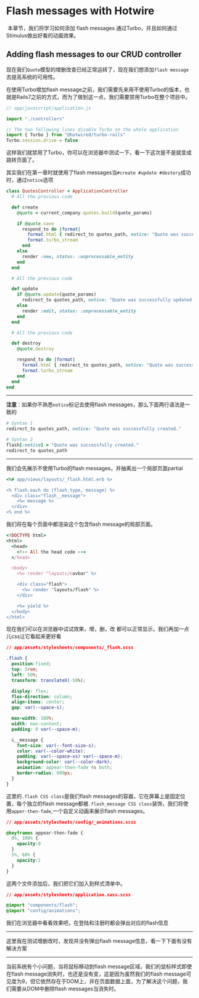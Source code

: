 # Flash messages with Hotwire

​	本章节，我们将学习如何添加 flash messages 通过Turbo，并且如何通过Stimulus做出好看的动画效果。

## Adding flash messages to our CRUD controller

现在我们`Quote`模型的增删改查已经正常运转了，现在我们想添加`flash message`去提高系统的可用性。

在使用Turbo增加flash message之前，我们需要先来用不使用Turbo的版本，也就是Rails7之前的方式，而为了做到这一点，我们需要禁用Turbo在整个项目中。

```js
// app/javascript/application.js

import "./controllers"

// The two following lines disable Turbo on the whole application
import { Turbo } from "@hotwired/turbo-rails"
Turbo.session.drive = false
```

这样我们就禁用了Turbo，你可以在浏览器中测试一下，看一下这次是不是就变成跳转页面了。

其实我们在第一章时就使用了flash messages当`#create #update #destory`成功时，通过`notice`选项

```ruby
class QuotesController < ApplicationController
  # All the previous code

  def create
    @quote = current_company.quotes.build(quote_params)

    if @quote.save
      respond_to do |format|
        format.html { redirect_to quotes_path, notice: "Quote was successfully created." }
        format.turbo_stream
      end
    else
      render :new, status: :unprocessable_entity
    end
  end

  # All the previous code

  def update
    if @quote.update(quote_params)
      redirect_to quotes_path, notice: "Quote was successfully updated."
    else
      render :edit, status: :unprocessable_entity
    end
  end

  # All the previous code

  def destroy
    @quote.destroy

    respond_to do |format|
      format.html { redirect_to quotes_path, notice: "Quote was successfully destroyed." }
      format.turbo_stream
    end
  end
end
```

---

**注意**：如果你不熟悉`notice`标记去使用flash messages，那么下面两行语法是一致的

```ruby
# Syntax 1
redirect_to quotes_path, notice: "Quote was successfully created."

# Syntax 2
flash[:notice] = "Quote was successfully created."
redirect_to quotes_path
```

---

我们会先展示不使用Turbo的flash messages，并抽离出一个局部页面partial

```ruby
<%# app/views/layouts/_flash.html.erb %>

<% flash.each do |flash_type, message| %>
  <div class="flash__message">
    <%= message %>
  </div>
<% end %>
```

我们将在每个页面中都渲染这个包含flash message的局部页面。

```ruby
<!DOCTYPE html>
<html>
  <head>
    <!-- All the head code -->
  </head>

  <body>
    <%= render "layouts/navbar" %>

    <div class="flash">
      <%= render "layouts/flash" %>
    </div>

    <%= yield %>
  </body>
</html>
```

现在我们可以在浏览器中试试效果，增，删，改 都可以正常显示，我们再加一点儿css让它看起来更好看

```css
// app/assets/stylesheets/components/_flash.scss

.flash {
  position:fixed;
  top: 5rem;
  left: 50%;
  transform: translateX(-50%);

  display: flex;
  flex-direction: column;
  align-items: center;
  gap: var(--space-s);

  max-width: 100%;
  width: max-content;
  padding: 0 var(--space-m);

  &__message {
    font-size: var(--font-size-s);
    color: var(--color-white);
    padding: var(--space-xs) var(--space-m);
    background-color: var(--color-dark);
    animation: appear-then-fade 4s both;
    border-radius: 999px;
  }
}
```

这里的`.flash CSS class`是我们flash messages的容器，它在屏幕上是固定位置，每个独立的flash message都被`.flash_message CSS class`装饰，我们将使用`apper-then-fade`,一个自定义动画来展示flash messages。

```css
// app/assets/stylesheets/config/_animations.scss

@keyframes appear-then-fade {
  0%, 100% {
    opacity:0
  }
  5%, 60% {
    opacity:1
  }
}
```

这两个文件添加后，我们把它们加入到样式清单中。

```css
// app/assets/stylesheets/application.sass.scss

@import "components/flash";
@import "config/animations";
```

我们在浏览器中看看效果吧，在登陆和注册时都会弹出对应的flash信息

---

这里我在测试增删改时，发现并没有弹出flash message信息，看一下下面有没有解决方案

---

当前系统有个小问题，当将鼠标移动到flash message区域，我们的鼠标样式即使在flash message消失时，也还是没有变，这是因为虽然我们的flash message可见度为9，但它依然存在于DOM上，并在页面数据上面，为了解决这个问题，我们需要从DOM中删除flash messages当消失时。

